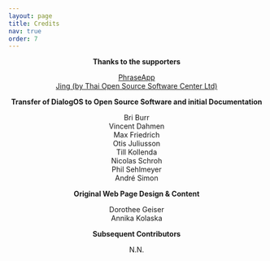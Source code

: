 ```yaml
---
layout: page
title: Credits
nav: true
order: 7
---
```


**<center>Thanks to the supporters</center>**
<center><a href="https://phraseapp.com">PhraseApp</a></center>
<center><a href="http://www.thaiopensource.com/relaxng/copying.html">Jing (by Thai Open Source Software Center Ltd)</a></center>

**<center>Transfer of DialogOS to Open Source Software and initial Documentation</center>**
<center>
Bri Burr <br>
Vincent Dahmen <br>
Max Friedrich <br>
Otis Juliusson <br>
Till Kollenda <br>
Nicolas Schroh <br>
Phil Sehlmeyer <br>
André Simon
</center>

**<center>Original Web Page Design & Content</center>**
<center>
Dorothee Geiser <br>
Annika Kolaska
</center>

**<center>Subsequent Contributors</center>**
<center>
N.N.
</center>
